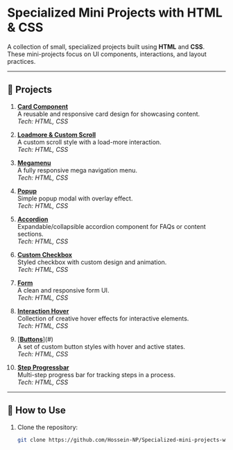 
# Specialized Mini Projects with HTML & CSS

A collection of small, specialized projects built using **HTML** and **CSS**.  
These mini-projects focus on UI components, interactions, and layout practices.

---

## 📂 Projects

1. [**Card Component**](#)  
   A reusable and responsive card design for showcasing content.  
   _Tech: HTML, CSS_

2. [**Loadmore & Custom Scroll**](#)  
   A custom scroll style with a load-more interaction.  
   _Tech: HTML, CSS_

3. [**Megamenu**](#)  
   A fully responsive mega navigation menu.  
   _Tech: HTML, CSS_

4. [**Popup**](#)  
   Simple popup modal with overlay effect.  
   _Tech: HTML, CSS_

5. [**Accordion**](#)  
   Expandable/collapsible accordion component for FAQs or content sections.  
   _Tech: HTML, CSS_

6. [**Custom Checkbox**](#)  
   Styled checkbox with custom design and animation.  
   _Tech: HTML, CSS_

7. [**Form**](#)  
   A clean and responsive form UI.  
   _Tech: HTML, CSS_

8. [**Interaction Hover**](#)  
   Collection of creative hover effects for interactive elements.  
   _Tech: HTML, CSS_

9. [**[Buttons](https://github.com/Hossein-NP/Specialized-mini-projects-with-HTML-CSS/tree/main/button)**](#)  
   A set of custom button styles with hover and active states.  
   _Tech: HTML, CSS_

10. [**Step Progressbar**](#)  
    Multi-step progress bar for tracking steps in a process.  
    _Tech: HTML, CSS_

---

## 🚀 How to Use

1. Clone the repository:
   ```bash
   git clone https://github.com/Hossein-NP/Specialized-mini-projects-with-HTML-CSS.git

